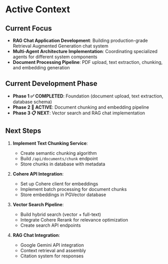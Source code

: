 # Active Context

## Current Focus

- **RAG Chat Application Development**: Building production-grade Retrieval Augmented Generation chat system
- **Multi-Agent Architecture Implementation**: Coordinating specialized agents for different system components
- **Document Processing Pipeline**: PDF upload, text extraction, chunking, and embedding generation

## Current Development Phase

- **Phase 1 ✅ COMPLETED**: Foundation (document upload, text extraction, database schema)
- **Phase 2 🔄 ACTIVE**: Document chunking and embedding pipeline
- **Phase 3 📋 NEXT**: Vector search and RAG chat implementation

## Next Steps

1. **Implement Text Chunking Service**:
   - Create semantic chunking algorithm
   - Build `/api/documents/chunk` endpoint
   - Store chunks in database with metadata

2. **Cohere API Integration**:
   - Set up Cohere client for embeddings
   - Implement batch processing for document chunks
   - Store embeddings in PGVector database

3. **Vector Search Pipeline**:
   - Build hybrid search (vector + full-text)
   - Integrate Cohere Rerank for relevance optimization
   - Create search API endpoints

4. **RAG Chat Integration**:
   - Google Gemini API integration
   - Context retrieval and assembly
   - Citation system for responses
